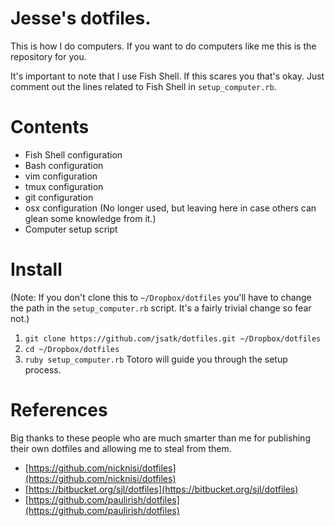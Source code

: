 # Jesse's dotfiles.

This is how I do computers.  If you want to do computers like me this is the repository for you.

It's important to note that I use Fish Shell.  If this scares you that's okay.  Just comment out the lines related to Fish Shell in `setup_computer.rb`.

# Contents

* Fish Shell configuration
* Bash configuration
* vim configuration
* tmux configuration
* git configuration
* osx configuration (No longer used, but leaving here in case others can glean some knowledge from it.)
* Computer setup script

# Install

(Note: If you don't clone this to `~/Dropbox/dotfiles` you'll have to change the path in the `setup_computer.rb` script.  It's a fairly trivial change so fear not.)

1. `git clone https://github.com/jsatk/dotfiles.git ~/Dropbox/dotfiles`
2. `cd ~/Dropbox/dotfiles`
3. `ruby setup_computer.rb` Totoro will guide you through the setup process.

# References

Big thanks to these people who are much smarter than me for publishing their own dotfiles and allowing me to steal from them.

* [https://github.com/nicknisi/dotfiles](https://github.com/nicknisi/dotfiles)
* [https://bitbucket.org/sjl/dotfiles](https://bitbucket.org/sjl/dotfiles)
* [https://github.com/paulirish/dotfiles](https://github.com/paulirish/dotfiles)
